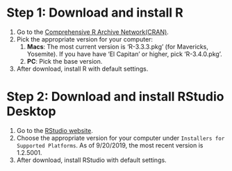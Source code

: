 # Step 1: Download and install R

1.  Go to the [Comprehensive R Archive Network(CRAN)](http://ftp.osuosl.org/pub/cran/).
2.  Pick the appropriate version for your computer:
    1.   **Macs**: The most current version is ‘R-3.3.3.pkg’ (for Mavericks, Yosemite). If you have have ‘El Capitan’ or higher, pick ‘R-3.4.0.pkg’.
    2.   **PC**: Pick the base version.
3.	After download, install R with default settings.

# Step 2: Download and install RStudio Desktop

1.	Go to the [RStudio website](https://www.rstudio.com/products/rstudio/download/#download).
2.	Choose the appropriate version for your computer under `Installers for Supported Platforms`. As of 9/20/2019, the most recent version is 1.2.5001.
4.	After download, install RStudio with default settings.
